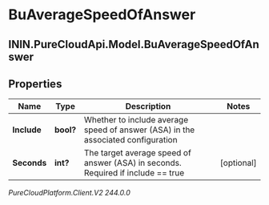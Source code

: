 # BuAverageSpeedOfAnswer

## ININ.PureCloudApi.Model.BuAverageSpeedOfAnswer

## Properties

|Name | Type | Description | Notes|
|------------ | ------------- | ------------- | -------------|
| **Include** | **bool?** | Whether to include average speed of answer (ASA) in the associated configuration | |
| **Seconds** | **int?** | The target average speed of answer (ASA) in seconds. Required if include &#x3D;&#x3D; true | [optional] |



_PureCloudPlatform.Client.V2 244.0.0_
